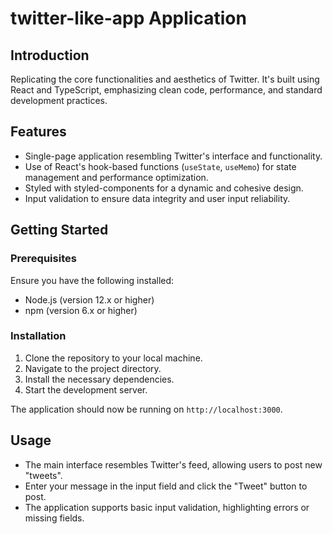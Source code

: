 # twitter-like-app Application

## Introduction
Replicating the core functionalities and aesthetics of Twitter. It's built using React and TypeScript, emphasizing clean code, performance, and standard development practices.

## Features
- Single-page application resembling Twitter's interface and functionality.
- Use of React's hook-based functions (`useState`, `useMemo`) for state management and performance optimization.
- Styled with styled-components for a dynamic and cohesive design.
- Input validation to ensure data integrity and user input reliability.

## Getting Started

### Prerequisites
Ensure you have the following installed:
- Node.js (version 12.x or higher)
- npm (version 6.x or higher)

### Installation
1. Clone the repository to your local machine.
2. Navigate to the project directory.
3. Install the necessary dependencies.
4. Start the development server.

The application should now be running on `http://localhost:3000`.

## Usage
- The main interface resembles Twitter's feed, allowing users to post new "tweets".
- Enter your message in the input field and click the "Tweet" button to post.
- The application supports basic input validation, highlighting errors or missing fields.


